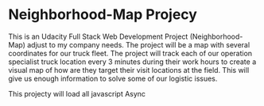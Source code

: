 # Neighborhood-Map Projecy

This is an Udacity Full Stack Web Development Project (Neighborhood-Map) adjust to my company needs. The project will be a map with several coordinates for our truck fleet. The project will track each of our operation specialist truck location every 3 minutes during their work hours to create a visual map of how are they target their visit locations at the field. This will give us enough information to solve some of our logistic issues.

This projecty will load all javascript Async
